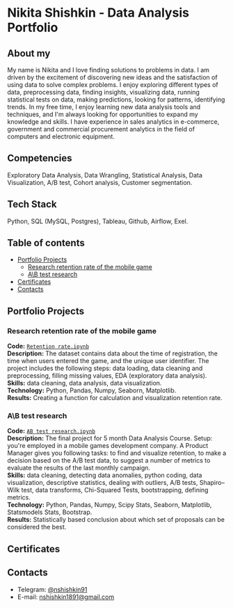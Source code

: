 # Nikita Shishkin - Data Analysis Portfolio

## About my
My name is Nikita and I love finding solutions to problems in data.
I am driven by the excitement of discovering new ideas and the satisfaction of using data to solve complex problems.
I enjoy exploring different types of data, preprocessing data, finding insights, visualizing data, running statistical tests on data, making predictions, looking for patterns, identifying trends.
In my free time, I enjoy learning new data analysis tools and techniques, and I'm always looking for opportunities to expand my knowledge and skills.
I have experience in sales analytics in e-commerce, government and commercial procurement analytics in the field of computers and electronic equipment.

## Competencies
Exploratory Data Analysis, Data Wrangling, Statistical Analysis, Data Visualization, А/В test, Cohort analysis, Customer segmentation.

## Tech Stack
Python, SQL (MySQL, Postgres), Tableau, Github, Airflow, Exel.

## Table of contents
- [Portfolio Projects](#portfolio-projects)
    + [Research retention rate of the mobile game](https://github.com/NikSh1891/NikSh1891/blob/main/Retention%20rate.ipynb)
    + [A\B test research](https://github.com/NikSh1891/NikSh1891/blob/main/AB%20test%20research.ipynb)
- [Certificates](#certificates)
- [Contacts](#contacts)

## Portfolio Projects
### Research retention rate of the mobile game
**Code:** [`Retention rate.ipynb`](https://github.com/NikSh1891/NikSh1891/blob/main/Retention%20rate.ipynb)    
**Description:** The dataset contains data about the time of registration, the time when users entered the game, and the unique user identifier. The project includes the following steps: data loading, data cleaning and preprocessing, filling missing values, EDA (exploratory data analysis).
**Skills:** data cleaning, data analysis, data visualization.  
**Technology:** Python, Pandas, Numpy, Seaborn, Matplotlib.  
**Results:** Creating a function for calculation and visualization retention rate.

### A\B test research
**Code:** [`AB test research.ipynb`](https://github.com/nktnlx/data_analysis_course/blob/main/37_final_project/final_project.ipynb)      
**Description:** The final project for 5 month Data Analysis Course. Setup: you're employed in a mobile games development company. A Product Manager gives you following tasks: to find and visualize retention, to make a decision based on the A/B test data, to suggest a number of metrics to evaluate the results of the last monthly campaign.   
**Skills:** data cleaning, detecting data anomalies, python coding, data visualization, descriptive statistics, dealing with outliers, A/B tests, Shapiro–Wilk test, data transforms, Chi-Squared Tests, bootstrapping, defining metrics.    
**Technology:** Python, Pandas, Numpy, Scipy Stats, Seaborn, Matplotlib, Statsmodels Stats, Bootstrap.     
**Results:** Statistically based conclusion about which set of proposals can be considered the best.  


## Certificates

## Contacts
- Telegram: [@nshishkin91](https://t.me/nshishkin91)
- E-mail: nshishkin1891@gmail.com

<!---
NikSh1891/NikSh1891 is a ✨ special ✨ repository because its `README.md` (this file) appears on your GitHub profile.
You can click the Preview link to take a look at your changes.
--->
